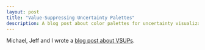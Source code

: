 ```yaml
---
layout: post
title: "Value-Suppressing Uncertainty Palettes"
description: A blog post about color palettes for uncertainty visualization.
---
```


Michael, Jeff and I wrote a [blog post about VSUPs](https://medium.com/@uwdata/value-suppressing-uncertainty-palettes-426130122ce9).
